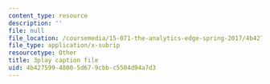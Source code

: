 ```yaml
---
content_type: resource
description: ''
file: null
file_location: /coursemedia/15-071-the-analytics-edge-spring-2017/4b42759948005d679cbbc5504d94a7d3_Cks6Wn29TLg.vtt
file_type: application/x-subrip
resourcetype: Other
title: 3play caption file
uid: 4b427599-4800-5d67-9cbb-c5504d94a7d3
---
```

